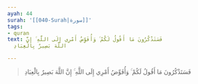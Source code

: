 ```yaml
---
ayah: 44
surah: '[[040-Surah|سورة]]'
tags:
- quran
text: فَسَتَذْكُرُونَ مَا أَقُولُ لَكُمْ ۚ وَأُفَوِّضُ أَمْرِي إِلَى اللَّهِ ۚ إِنَّ
  اللَّهَ بَصِيرٌ بِالْعِبَادِ

---
```

> فَسَتَذْكُرُونَ مَا أَقُولُ لَكُمْ ۚ وَأُفَوِّضُ أَمْرِي إِلَى اللَّهِ ۚ إِنَّ اللَّهَ بَصِيرٌ بِالْعِبَادِ
